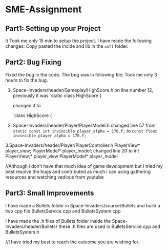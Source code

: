 # SME-Assignment

## Part1: Setting up your Project 
It Took me only 15 min to setup the project. I have made the following changes:
Copy pasted the inclde and lib in the `smfl` folder.

## Part2: Bug Fixing
Fixed the bug in the code. The bug was in following file: Took me only 3 hours to fix the bug.
1. Space-Invaders/header/Gameplay/HighScore.h
	   on line number 12, previously it was 
    `static class HighScore
    {


    changed it to

    `class HighScore
    {

2. Space-Invaders/header/Player/PlayerModel.h
    changed line 57 from 
   `static const int invincible_player_alpha = 170.f;`
    to
   `const float invincible_player_alpha = 170.f;`

3.Space-Invaders/header/Player/PlayerController.h
 PlayerView* player_view;
  	PlayerModel* player_model;
  changed line 20 to
  int PlayerView;* player_view
        PlayerModel* player_model



   //Although i don't have that much idea of game development but I tried my best resolve the bugs and contributed as much i can using gathering resources and watching 
    vedious from youtube 

## Part3: Small Improvements 

I have made a Bullets folder in Space-Invaders/source/Bullets and build a two cpp file BulletsService.cpp and BulletsSystem.cpp

I have made the .h files of Bullets folder inside the Space-Invaders/header/Bullets/
these .h files are used in BulletsService.cpp and BulletsSystem.h

//I have tried my best to reach the outcome you are wishing for.

